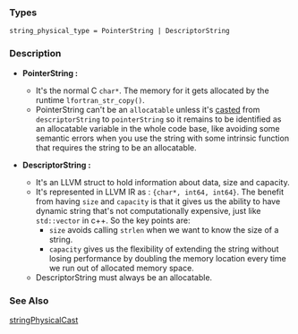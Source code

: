 ### Types 

```ASDL
string_physical_type = PointerString | DescriptorString
```

### Description

- **PointerString :** 
	- It's the normal C `char*`. The memory for it gets allocated by the runtime `lfortran_str_copy()`.
	- PointerString can't be an `allocatable` unless it's [casted](../expression_nodes/StringPhysicalCast.md) from `descriptorString` to `pointerString` so it remains to be identified as an allocatable variable in the whole code base, like avoiding some semantic errors when you use the string with some intrinsic function that requires the string to be an allocatable.
	
- **DescriptorString :** 
	- It's an LLVM struct to hold information about data, size and capacity.
	- It's represented in LLVM IR as : `{char*, int64, int64}`. The benefit from having `size` and `capacity` is that it gives us the ability to have dynamic string that's not computationally expensive, just like `std::vector` in c++. So the key points are:
		- `size` avoids calling `strlen` when we want to know the size of a string. 
		- `capacity` gives us the flexibility of extending the string without losing performance by doubling the memory location every time we run out of allocated memory space.
	- DescriptorString must always be an allocatable.
### See Also

[stringPhysicalCast](../expression_nodes/StringPhysicalCast.md)
 
